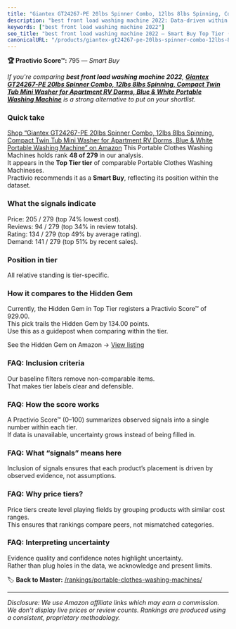```yaml
---
title: "Giantex GT24267-PE 20lbs Spinner Combo, 12lbs 8lbs Spinning, Compact Twin Tub Mini Washer for Apartment RV Dorms, Blue & White Portable Washing Machine"
description: "best front load washing machine 2022: Data-driven within Top Tier ranking using the Practivio Score™. Positioned by quality, value, demand, findability, moment…"
keywords: ["best front load washing machine 2022"]
seo_title: "best front load washing machine 2022 — Smart Buy Top Tier (2025)"
canonicalURL: "/products/giantex-gt24267-pe-20lbs-spinner-combo-12lbs-8lbs-spinning-compact-twin-tub-mini-washer-for-apartment-rv-dorms-blue-white-portable-washing-machine-B083CRL9W1/"
---
```


**🏆 Practivio Score™:** 795 — _Smart Buy_


*If you're comparing **best front load washing machine 2022**, **[Giantex GT24267-PE 20lbs Spinner Combo, 12lbs 8lbs Spinning, Compact Twin Tub Mini Washer for Apartment RV Dorms, Blue & White Portable Washing Machine](https://www.amazon.com/dp/B083CRL9W1?tag=practivio-20)** is a strong alternative to put on your shortlist.*
### Quick take
[Shop “Giantex GT24267-PE 20lbs Spinner Combo, 12lbs 8lbs Spinning, Compact Twin Tub Mini Washer for Apartment RV Dorms, Blue & White Portable Washing Machine” on Amazon](https://www.amazon.com/dp/B083CRL9W1?tag=practivio-20)
This Portable Clothes Washing Machines holds rank **48 of 279** in our analysis.  
It appears in the **Top Tier tier** of comparable Portable Clothes Washing Machineses.  
Practivio recommends it as a **Smart Buy**, reflecting its position within the dataset.

### What the signals indicate
Price: 205 / 279 (top 74% lowest cost).  
Reviews: 94 / 279 (top 34% in review totals).  
Rating: 134 / 279 (top 49% by average rating).  
Demand: 141 / 279 (top 51% by recent sales).

### Position in tier
All relative standing is tier-specific.

### How it compares to the Hidden Gem
Currently, the Hidden Gem in Top Tier registers a Practivio Score™ of 929.00.  
This pick trails the Hidden Gem by 134.00 points.  
Use this as a guidepost when comparing within the tier.  

See the Hidden Gem on Amazon → [View listing](https://www.amazon.com/dp/B08B4L4CGG?tag=practivio-20)

### FAQ: Inclusion criteria
Our baseline filters remove non-comparable items.  
That makes tier labels clear and defensible.

### FAQ: How the score works
A Practivio Score™ (0–100) summarizes observed signals into a single number within each tier.  
If data is unavailable, uncertainty grows instead of being filled in.

### FAQ: What “signals” means here
Inclusion of signals ensures that each product’s placement is driven by observed evidence, not assumptions.

### FAQ: Why price tiers?
Price tiers create level playing fields by grouping products with similar cost ranges.  
This ensures that rankings compare peers, not mismatched categories.

### FAQ: Interpreting uncertainty
Evidence quality and confidence notes highlight uncertainty.  
Rather than plug holes in the data, we acknowledge and present limits.


🏷️ **Back to Master:** [/rankings/portable-clothes-washing-machines/](/rankings/portable-clothes-washing-machines/)

---
_Disclosure: We use Amazon affiliate links which may earn a commission. We don’t display live prices or review counts. Rankings are produced using a consistent, proprietary methodology._

